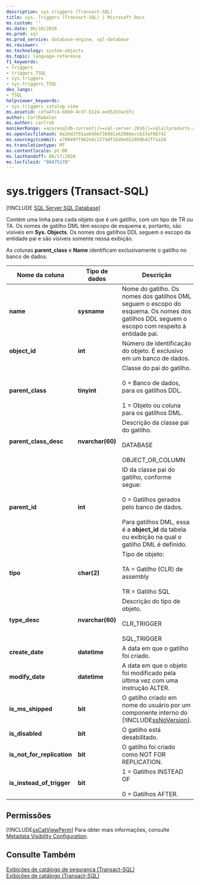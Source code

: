 ```yaml
---
description: sys.triggers (Transact-SQL)
title: sys. Triggers (Transact-SQL) | Microsoft Docs
ms.custom: ''
ms.date: 06/10/2016
ms.prod: sql
ms.prod_service: database-engine, sql-database
ms.reviewer: ''
ms.technology: system-objects
ms.topic: language-reference
f1_keywords:
- triggers
- triggers_TSQL
- sys.triggers
- sys.triggers_TSQL
dev_langs:
- TSQL
helpviewer_keywords:
- sys.triggers catalog view
ms.assetid: cefa4fc4-b8b9-4cd7-b124-eed5283acbfc
author: CarlRabeler
ms.author: carlrab
monikerRange: =azuresqldb-current||>=sql-server-2016||=sqlallproducts-allversions||>=sql-server-linux-2017||=azuresqldb-mi-current
ms.openlocfilehash: 0e26d3791aab49ef3b901a6298deccb33af8b742
ms.sourcegitcommit: e700497f962e4c2274df16d9e651059b42ff1a10
ms.translationtype: MT
ms.contentlocale: pt-BR
ms.lasthandoff: 08/17/2020
ms.locfileid: "88475178"
---
```

# <a name="systriggers-transact-sql"></a>sys.triggers (Transact-SQL)
[!INCLUDE [SQL Server SQL Database](../../includes/applies-to-version/sql-asdb.md)]

  Contém uma linha para cada objeto que é um gatilho, com um tipo de TR ou TA. Os nomes de gatilho DML têm escopo de esquema e, portanto, são visíveis em **Sys. Objects**. Os nomes dos gatilhos DDL seguem o escopo da entidade pai e são visíveis somente nessa exibição.  
  
 As colunas **parent_class** e **Name** identificam exclusivamente o gatilho no banco de dados.  
  
|Nome da coluna|Tipo de dados|Descrição|  
|-----------------|---------------|-----------------|  
|**name**|**sysname**|Nome do gatilho. Os nomes dos gatilhos DML seguem o escopo do esquema. Os nomes dos gatilhos DDL seguem o escopo com respeito à entidade pai.|  
|**object_id**|**int**|Número de identificação do objeto. É exclusivo em um banco de dados.|  
|**parent_class**|**tinyint**|Classe do pai do gatilho.<br /><br /> 0 = Banco de dados, para os gatilhos DDL.<br /><br /> 1 = Objeto ou coluna para os gatilhos DML.|  
|**parent_class_desc**|**nvarchar(60)**|Descrição da classe pai do gatilho.<br /><br /> DATABASE<br /><br /> OBJECT_OR_COLUMN|  
|**parent_id**|**int**|ID da classe pai do gatilho, conforme segue:<br /><br /> 0 = Gatilhos gerados pelo banco de dados.<br /><br /> Para gatilhos DML, essa é a **object_id** da tabela ou exibição na qual o gatilho DML é definido.|  
|**tipo**|**char(2)**|Tipo de objeto:<br /><br /> TA = Gatilho (CLR) de assembly<br /><br /> TR = Gatilho SQL|  
|**type_desc**|**nvarchar(60)**|Descrição do tipo de objeto.<br /><br /> CLR_TRIGGER<br /><br /> SQL_TRIGGER|  
|**create_date**|**datetime**|A data em que o gatilho foi criado.|  
|**modify_date**|**datetime**|A data em que o objeto foi modificado pela última vez com uma instrução ALTER.|  
|**is_ms_shipped**|**bit**|O gatilho criado em nome do usuário por um componente interno do [!INCLUDE[ssNoVersion](../../includes/ssnoversion-md.md)].|  
|**is_disabled**|**bit**|O gatilho está desabilitado.|  
|**is_not_for_replication**|**bit**|O gatilho foi criado como NOT FOR REPLICATION.|  
|**is_instead_of_trigger**|**bit**|1 = Gatilhos INSTEAD OF<br /><br /> 0 = Gatilhos AFTER.|  
  
## <a name="permissions"></a>Permissões  
 [!INCLUDE[ssCatViewPerm](../../includes/sscatviewperm-md.md)] Para obter mais informações, consulte [Metadata Visibility Configuration](../../relational-databases/security/metadata-visibility-configuration.md).  
  
## <a name="see-also"></a>Consulte Também  
 [Exibições de catálogo de segurança &#40;Transact-SQL&#41;](../../relational-databases/system-catalog-views/security-catalog-views-transact-sql.md)   
 [Exibições de catálogo &#40;Transact-SQL&#41;](../../relational-databases/system-catalog-views/catalog-views-transact-sql.md)  
  
  
